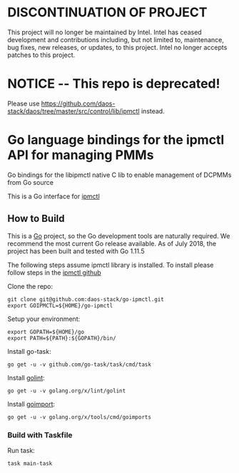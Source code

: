 # DISCONTINUATION OF PROJECT #
This project will no longer be maintained by Intel.
Intel has ceased development and contributions including, but not limited to, maintenance, bug fixes, new releases, or updates, to this project.
Intel no longer accepts patches to this project.
# NOTICE -- This repo is deprecated!

Please use https://github.com/daos-stack/daos/tree/master/src/control/lib/ipmctl instead.

# Go language bindings for the ipmctl API for managing PMMs

Go bindings for the libipmctl native C lib to enable management of DCPMMs from Go source 

This is a Go interface for [ipmctl](https://github.com/intel/ipmctl)

## How to Build

This is a [Go](https://golang.orghttps://golang.org/doc/install)
project, so the Go development tools are naturally required. We
recommend the most current Go release available. As of July 2018, the project has been built and tested with Go 1.11.5

The following steps assume ipmctl library is installed. To install please follow steps in the [ipmctl github](https://github.com/intel/ipmctl)

Clone the repo:

    git clone git@github.com:daos-stack/go-ipmctl.git
    export GOIPMCTL=${HOME}/go-ipmctl

Setup your environment:

    export GOPATH=${HOME}/go
    export PATH=${PATH}:${GOPATH}/bin/

Install go-task:

    go get -u -v github.com/go-task/task/cmd/task

Install [golint](https://github.com/golang/lint):

    go get -u -v golang.org/x/lint/golint

Install [goimport](https://godoc.org/golang.org/x/tools/cmd/goimports):

    go get -u -v golang.org/x/tools/cmd/goimports

### Build with Taskfile

Run task:

    task main-task

